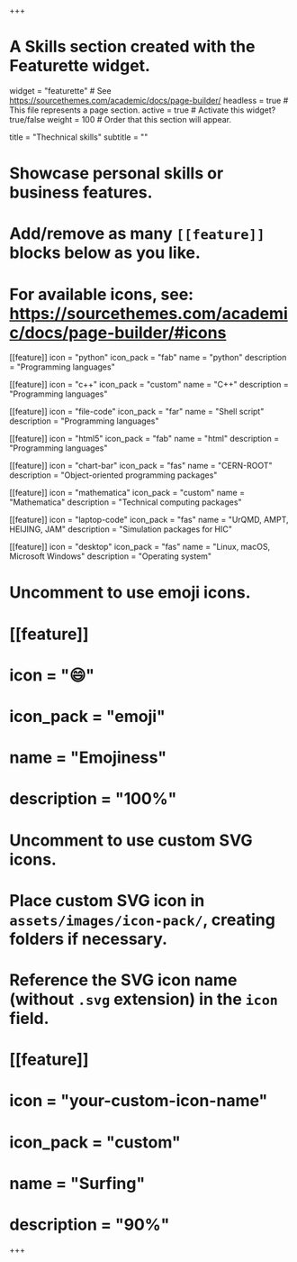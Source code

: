 +++
# A Skills section created with the Featurette widget.
widget = "featurette"  # See https://sourcethemes.com/academic/docs/page-builder/
headless = true  # This file represents a page section.
active = true  # Activate this widget? true/false
weight = 100  # Order that this section will appear.

title = "Thechnical skills"
subtitle = ""

# Showcase personal skills or business features.
# 
# Add/remove as many `[[feature]]` blocks below as you like.
# 
# For available icons, see: https://sourcethemes.com/academic/docs/page-builder/#icons

[[feature]]
  icon = "python"
  icon_pack = "fab"
  name = "python"
  description = "Programming languages"
  
[[feature]]
  icon = "c++"
  icon_pack = "custom"
  name = "C++"
  description = "Programming languages" 

[[feature]]
  icon = "file-code"
  icon_pack = "far"
  name = "Shell script"
  description = "Programming languages"   
  
[[feature]]
  icon = "html5"
  icon_pack = "fab"
  name = "html"
  description = "Programming languages"

[[feature]]
  icon = "chart-bar"
  icon_pack = "fas"
  name = "CERN-ROOT"
  description = "Object-oriented programming packages"

[[feature]]
  icon = "mathematica"
  icon_pack = "custom"
  name = "Mathematica"
  description = "Technical computing packages"

[[feature]]
  icon = "laptop-code"
  icon_pack = "fas"
  name = "UrQMD, AMPT, HEIJING, JAM"
  description = "Simulation packages for HIC"

[[feature]]
  icon = "desktop"
  icon_pack = "fas"
  name = "Linux, macOS, Microsoft Windows"
  description = "Operating system"


# Uncomment to use emoji icons.
# [[feature]]
#  icon = ":smile:"
#  icon_pack = "emoji"
#  name = "Emojiness"
#  description = "100%"  

# Uncomment to use custom SVG icons.
# Place custom SVG icon in `assets/images/icon-pack/`, creating folders if necessary.
# Reference the SVG icon name (without `.svg` extension) in the `icon` field.
# [[feature]]
#  icon = "your-custom-icon-name"
#  icon_pack = "custom"
#  name = "Surfing"
#  description = "90%"

+++

